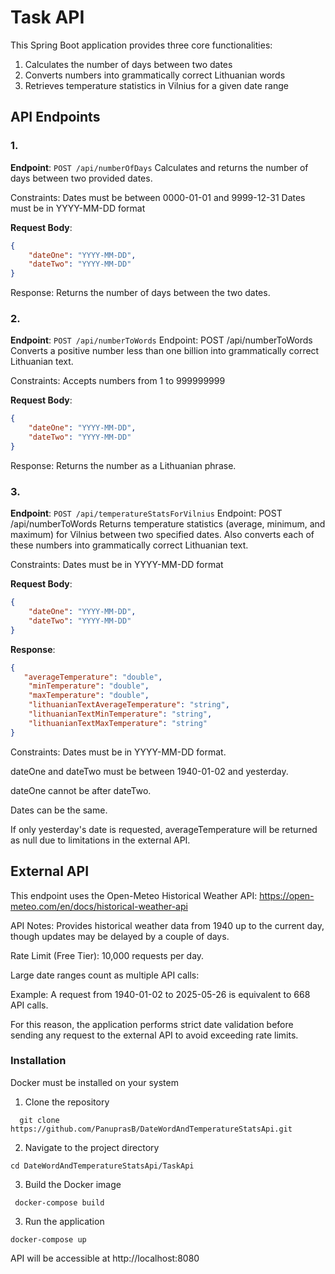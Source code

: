 # Task API

This Spring Boot application provides three core functionalities:
1. Calculates the number of days between two dates
2. Converts numbers into grammatically correct Lithuanian words
3. Retrieves temperature statistics in Vilnius for a given date range

## API Endpoints

### 1. 
**Endpoint**: `POST /api/numberOfDays`
Calculates and returns the number of days between two provided dates.

Constraints:
Dates must be between 0000-01-01 and 9999-12-31
Dates must be in YYYY-MM-DD format

**Request Body**:
```json
{
    "dateOne": "YYYY-MM-DD",
    "dateTwo": "YYYY-MM-DD"
}
```
Response:
Returns the number of days between the two dates.

### 2. 
**Endpoint**: `POST /api/numberToWords`
Endpoint: POST /api/numberToWords
Converts a positive number less than one billion into grammatically correct Lithuanian text.

Constraints:
Accepts numbers from 1 to 999999999

**Request Body**:
```json
{
    "dateOne": "YYYY-MM-DD",
    "dateTwo": "YYYY-MM-DD"
}
```
Response:
Returns the number as a Lithuanian phrase.

### 3. 
**Endpoint**: `POST /api/temperatureStatsForVilnius`
Endpoint: POST /api/numberToWords
Returns temperature statistics (average, minimum, and maximum) for Vilnius between two specified dates. Also converts each of these numbers into grammatically correct Lithuanian text.

Constraints:
Dates must be in YYYY-MM-DD format

**Request Body**:
```json
{
    "dateOne": "YYYY-MM-DD",
    "dateTwo": "YYYY-MM-DD"
}
```
**Response**:
```json
{
   "averageTemperature": "double",
    "minTemperature": "double",
    "maxTemperature": "double",
    "lithuanianTextAverageTemperature": "string",
    "lithuanianTextMinTemperature": "string",
    "lithuanianTextMaxTemperature": "string"
}
```

Constraints:
Dates must be in YYYY-MM-DD format.

dateOne and dateTwo must be between 1940-01-02 and yesterday.

dateOne cannot be after dateTwo.

Dates can be the same.

If only yesterday's date is requested, averageTemperature will be returned as null due to limitations in the external API.


## External API

This endpoint uses the Open-Meteo Historical Weather API:
https://open-meteo.com/en/docs/historical-weather-api

API Notes:
Provides historical weather data from 1940 up to the current day, though updates may be delayed by a couple of days.

Rate Limit (Free Tier): 10,000 requests per day.

Large date ranges count as multiple API calls:

Example: A request from 1940-01-02 to 2025-05-26 is equivalent to 668 API calls.

For this reason, the application performs strict date validation before sending any request to the external API to avoid exceeding rate limits.


### Installation
Docker must be installed on your system

1. Clone the repository
```
  git clone https://github.com/PanuprasB/DateWordAndTemperatureStatsApi.git
```
2. Navigate to the project directory
```
cd DateWordAndTemperatureStatsApi/TaskApi
```
3. Build the Docker image
```
 docker-compose build
```
3. Run the application
```
docker-compose up
```
API will be accessible at http://localhost:8080
